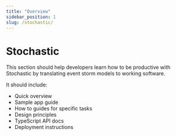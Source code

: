 ```yaml
---
title: "Overview"
sidebar_position: 1
slug: /stochastic/
---
```


# Stochastic

This section should help developers learn how to be productive with Stochastic by translating event storm models to working software.

It should include:

- Quick overview
- Sample app guide
- How to guides for specific tasks
- Design principles
- TypeScript API docs
- Deployment instructions
